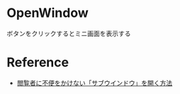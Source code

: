 # OpenWindow
ボタンをクリックするとミニ画面を表示する

# Reference
- [閲覧者に不便をかけない「サブウインドウ」を開く方法](https://allabout.co.jp/gm/gc/23816/)